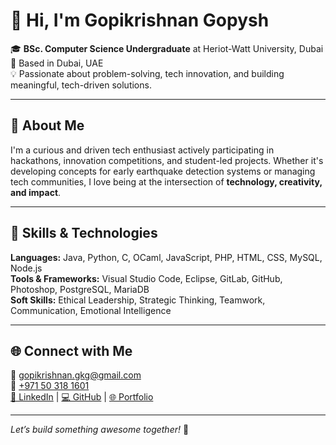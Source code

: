 # 👋 Hi, I'm Gopikrishnan Gopysh

🎓 **BSc. Computer Science Undergraduate** at Heriot-Watt University, Dubai  
📍 Based in Dubai, UAE  
💡 Passionate about problem-solving, tech innovation, and building meaningful, tech-driven solutions.

---

## 🚀 About Me

I'm a curious and driven tech enthusiast actively participating in hackathons, innovation competitions, and student-led projects. Whether it's developing concepts for early earthquake detection systems or managing tech communities, I love being at the intersection of **technology, creativity, and impact**.

---

## 🧠 Skills & Technologies

**Languages:** Java, Python, C, OCaml, JavaScript, PHP, HTML, CSS, MySQL, Node.js  
**Tools & Frameworks:** Visual Studio Code, Eclipse, GitLab, GitHub, Photoshop, PostgreSQL, MariaDB  
**Soft Skills:** Ethical Leadership, Strategic Thinking, Teamwork, Communication, Emotional Intelligence  

---

## 🌐 Connect with Me  

📧 [gopikrishnan.gkg@gmail.com](mailto:gopikrishnan.gkg@gmail.com)  
📱 [+971 50 318 1601](tel:+971503181601)  
[🔗 LinkedIn](https://www.linkedin.com/in/gopikrishnan-gopysh/) | [💻 GitHub](https://github.com/Gopikrishnan-Gopysh) | [🌐 Portfolio](https://gopigopysh06.wixsite.com/gopikrishnan-gopysh)

---

*Let’s build something awesome together!* 🚀
